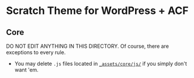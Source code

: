 # Scratch Theme for WordPress + ACF

## Core

DO NOT EDIT ANYTHING IN THIS DIRECTORY. Of course, there are exceptions to every rule.

- You may delete `.js` files located in [`_assets/core/js/`](https://github.com/zackphilipps/scratch-theme/tree/master/_assets/core/js) if you simply don't want 'em.

